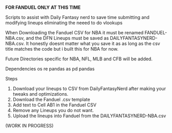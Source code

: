 **FOR FANDUEL ONLY AT THIS TIME**

Scripts to assist with Daily Fantasy nerd to save time submitting and modifying lineups eliminating the neeed to do vlookups

When Downloading the Fanduel CSV for NBA it must be renamed FANDUEL-NBA.csv, and the DFN Lineups must be saved as DAILYFANTASYNERD-NBA.csv. It honestly doesnt matter what you save it as as long as the csv title matches the code but i built this 
for NBA for now.
 
Future Directories specific for NBA, NFL, MLB and CFB will be added.


Dependencies
os
re
pandas as pd
pandas


Steps
1) Download your lineups to CSV from DailyFantasyNerd after making your tweaks and optimizations. 
2) Download the Fanduel .csv template
3) Add text to Cell AB1 in the Fanduel CSV
4) Remove any Lineups you do not want. 
5) Upload the lineups into Fanduel from the DAILYFANTASYNERD-NBA.csv 




(WORK IN PROGRESS)
